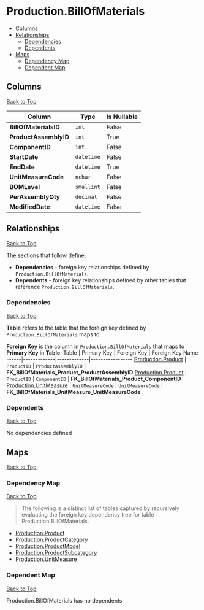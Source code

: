 # Production.BillOfMaterials

* [Columns](#columns)
* [Relationships](#relationships)
    * [Dependencies](#dependencies)
    * [Dependents](#dependents)
* [Maps](#maps)
    * [Dependency Map](#dependency-map)
    * [Dependent Map](#dependent-map)

## Columns
[Back to Top](#productionbillofmaterials)

Column | Type | Is Nullable
-------|------|------------
**BillOfMaterialsID** | `int` | False
**ProductAssemblyID** | `int` | True
**ComponentID** | `int` | False
**StartDate** | `datetime` | False
**EndDate** | `datetime` | True
**UnitMeasureCode** | `nchar` | False
**BOMLevel** | `smallint` | False
**PerAssemblyQty** | `decimal` | False
**ModifiedDate** | `datetime` | False

## Relationships
[Back to Top](#productionbillofmaterials)


The sections that follow define:
* **Dependencies** - foreign key relationships defined by `Production.BillOfMaterials`.
* **Dependents** - foreign key relationships defined by other tables that reference `Production.BillOfMaterials`.

### Dependencies
[Back to Top](#productionbillofmaterials)


**Table** refers to the table that the foreign key defined by `Production.BillOfMaterials` maps to.

**Foreign Key** is the column in `Production.BillOfMaterials` that maps to **Primary Key** in **Table**.
Table | Primary Key | Foreign Key | Foreign Key Name
------|-------------|-------------|-----------------
[Production.Product](./Product.md) | `ProductID` | `ProductAssemblyID` | **FK_BillOfMaterials_Product_ProductAssemblyID**
[Production.Product](./Product.md) | `ProductID` | `ComponentID` | **FK_BillOfMaterials_Product_ComponentID**
[Production.UnitMeasure](./UnitMeasure.md) | `UnitMeasureCode` | `UnitMeasureCode` | **FK_BillOfMaterials_UnitMeasure_UnitMeasureCode**

### Dependents
[Back to Top](#productionbillofmaterials)

No dependencies defined

## Maps
[Back to Top](#productionbillofmaterials)

### Dependency Map
[Back to Top](#productionbillofmaterials)

> The following is a distinct list of tables captured by recursively evaluating the foreign key dependency tree for table Production.BillOfMaterials.

* [Production.Product](./Product.md)
* [Production.ProductCategory](./ProductCategory.md)
* [Production.ProductModel](./ProductModel.md)
* [Production.ProductSubcategory](./ProductSubcategory.md)
* [Production.UnitMeasure](./UnitMeasure.md)

### Dependent Map
[Back to Top](#productionbillofmaterials)

Production.BillOfMaterials has no dependents

